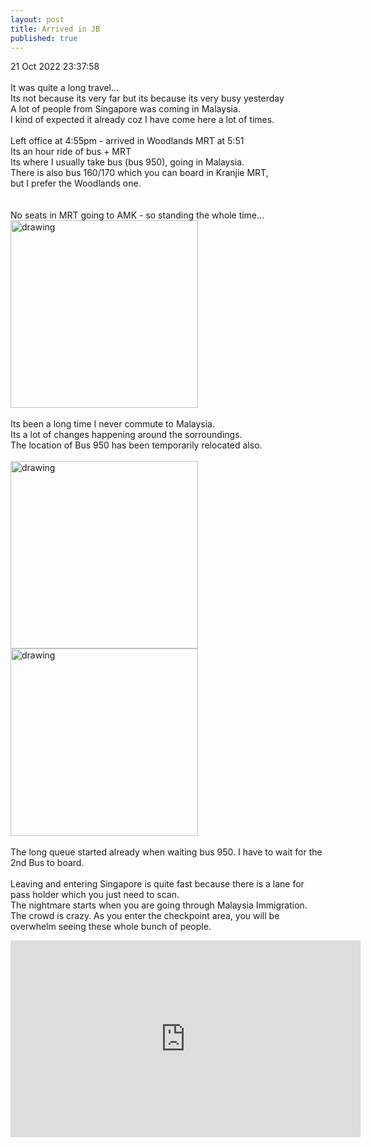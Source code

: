 ```yaml
---
layout: post
title: Arrived in JB
published: true
---
```

21 Oct 2022 23:37:58
<br>
<br>
It was quite a long travel...
<br>
Its not because its very far but its because its very busy yesterday
<br>
A lot of people from Singapore was coming in Malaysia.
<br>
I kind of expected it already coz I have come here a lot of times.
<br>
<br>
Left office at 4:55pm - arrived in Woodlands MRT at 5:51
<br>
Its an hour ride of bus + MRT
<br>
Its where I usually take bus (bus 950), going in Malaysia.
<br>
There is also bus 160/170 which you can board in Kranjie MRT,
<br>
but I prefer the Woodlands one.
<br>
<br>
<br>No seats in MRT going to AMK - so standing the whole time...
<img src="https://drive.google.com/uc?export=view&id=1xwof-W534TyoxT-LckHLQJmO-sAJ8FTy" alt="drawing" width="300"/>
<br>
<br>
Its been a long time I never commute to Malaysia.
<br>
Its a lot of changes happening around the sorroundings.
<br>
The location of Bus 950 has been temporarily relocated also.
<br>
<br>
<img src="https://drive.google.com/uc?export=view&id=1LHbDwufbMVlxkQMFFvN8ycgt58pV6EK3" alt="drawing" width="300"/> <img src="https://drive.google.com/uc?export=view&id=1vG8dp8zeVlDJMhQr8KbxfgNp5PZSHANG" alt="drawing" width="300"/>
<br>
<br>
The long queue started already when waiting bus 950. I have to wait for the 2nd Bus to board.
<br>
<br>
Leaving and entering Singapore is quite fast because there is a lane for pass holder which you just need to scan.
<br>
The nightmare starts when you are going through Malaysia Immigration.
<br>
The crowd is crazy. As you enter the checkpoint area, you will be overwhelm seeing these whole bunch of people.
<br>
<iframe width="560" height="315"
src="https://www.youtube.com/embed/zPjYod-aTc0" 
frameborder="0" 
allow="accelerometer; autoplay; encrypted-media; gyroscope; picture-in-picture" 
allowfullscreen></iframe>



